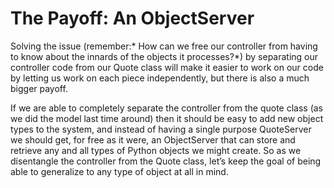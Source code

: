 # The Payoff: An ObjectServer

Solving the issue (remember:* How can we free our controller from having
to know about the innards of the objects it processes?*) by separating
our controller code from our Quote class will make it easier to work on
our code by letting us work on each piece independently, but there is
also a much bigger payoff.

If we are able to completely separate the controller from the quote
class (as we did the model last time around) then it should be easy to
add new object types to the system, and instead of having a single
purpose QuoteServer we should get, for free as it were, an ObjectServer
that can store and retrieve any and all types of Python objects we might
create. So as we disentangle the controller from the Quote class, let’s
keep the goal of being able to generalize to any type of object at all
in mind.
